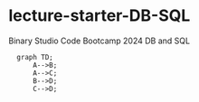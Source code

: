# lecture-starter-DB-SQL
Binary Studio Code Bootcamp 2024 DB and SQL

```mermaid
  graph TD;
      A-->B;
      A-->C;
      B-->D;
      C-->D;
```